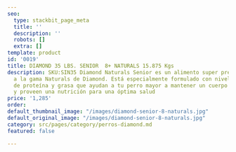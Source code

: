 ```yaml
---
seo:
  type: stackbit_page_meta
  title: ''
  description: ''
  robots: []
  extra: []
template: product
id: '0019'
title: DIAMOND 35 LBS. SENIOR  8+ NATURALS 15.875 Kgs
description: SKU:SIN35 Diamond Naturals Senior es un alimento super premium que pertenece
  a la gama Naturals de Diamond. Está especialmente formulado con niveles precisos
  de proteína y grasa que ayudan a tu perro mayor a mantener un cuerpo sin sobrepeso
  y proveen una nutrición para una óptima salud
price: '1,285'
order: 
default_thumbnail_image: "/images/diamond-senior-8-naturals.jpg"
default_original_image: "/images/diamond-senior-8-naturals.jpg"
category: src/pages/category/perros-diamond.md
featured: false

---
```

